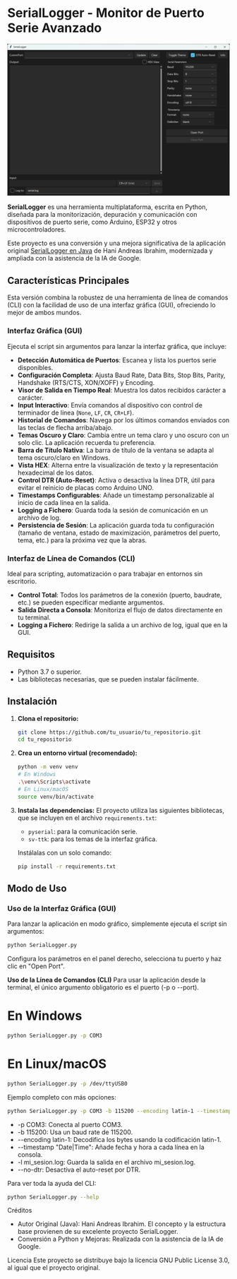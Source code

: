 # SerialLogger - Monitor de Puerto Serie Avanzado

<p align="center">
  <!-- RECUERDA REEMPLAZAR ESTA LÍNEA CON EL ENLACE A TU CAPTURA DE PANTALLA -->
  <img src="https://raw.githubusercontent.com/0DavMie0/SerialLoggerDeluxe/refs/heads/master/SerialLoggerGUI.png" alt="Captura de pantalla de SerialLogger" width="750"/>
</p>

**SerialLogger** es una herramienta multiplataforma, escrita en Python, diseñada para la monitorización, depuración y comunicación con dispositivos de puerto serie, como Arduino, ESP32 y otros microcontroladores.

Este proyecto es una conversión y una mejora significativa de la aplicación original [SerialLogger en Java](https://github.com/hani-ibrahim/serial-logger) de Hani Andreas Ibrahim, modernizada y ampliada con la asistencia de la IA de Google.

## Características Principales

Esta versión combina la robustez de una herramienta de línea de comandos (CLI) con la facilidad de uso de una interfaz gráfica (GUI), ofreciendo lo mejor de ambos mundos.

### Interfaz Gráfica (GUI)

Ejecuta el script sin argumentos para lanzar la interfaz gráfica, que incluye:

*   **Detección Automática de Puertos**: Escanea y lista los puertos serie disponibles.
*   **Configuración Completa**: Ajusta Baud Rate, Data Bits, Stop Bits, Parity, Handshake (RTS/CTS, XON/XOFF) y Encoding.
*   **Visor de Salida en Tiempo Real**: Muestra los datos recibidos carácter a carácter.
*   **Input Interactivo**: Envía comandos al dispositivo con control de terminador de línea (`None`, `LF`, `CR`, `CR+LF`).
*   **Historial de Comandos**: Navega por los últimos comandos enviados con las teclas de flecha arriba/abajo.
*   **Temas Oscuro y Claro**: Cambia entre un tema claro y uno oscuro con un solo clic. La aplicación recuerda tu preferencia.
*   **Barra de Título Nativa**: La barra de título de la ventana se adapta al tema oscuro/claro en Windows.
*   **Vista HEX**: Alterna entre la visualización de texto y la representación hexadecimal de los datos.
*   **Control DTR (Auto-Reset)**: Activa o desactiva la línea DTR, útil para evitar el reinicio de placas como Arduino UNO.
*   **Timestamps Configurables**: Añade un timestamp personalizable al inicio de cada línea en la salida.
*   **Logging a Fichero**: Guarda toda la sesión de comunicación en un archivo de log.
*   **Persistencia de Sesión**: La aplicación guarda toda tu configuración (tamaño de ventana, estado de maximización, parámetros del puerto, tema, etc.) para la próxima vez que la abras.

### Interfaz de Línea de Comandos (CLI)

Ideal para scripting, automatización o para trabajar en entornos sin escritorio.

*   **Control Total**: Todos los parámetros de la conexión (puerto, baudrate, etc.) se pueden especificar mediante argumentos.
*   **Salida Directa a Consola**: Monitoriza el flujo de datos directamente en tu terminal.
*   **Logging a Fichero**: Redirige la salida a un archivo de log, igual que en la GUI.

## Requisitos

*   Python 3.7 o superior.
*   Las bibliotecas necesarias, que se pueden instalar fácilmente.

## Instalación

1.  **Clona el repositorio:**
    ```bash
    git clone https://github.com/tu_usuario/tu_repositorio.git
    cd tu_repositorio
    ```

2.  **Crea un entorno virtual (recomendado):**
    ```bash
    python -m venv venv
    # En Windows
    .\venv\Scripts\activate
    # En Linux/macOS
    source venv/bin/activate
    ```

3.  **Instala las dependencias:**
    El proyecto utiliza las siguientes bibliotecas, que se incluyen en el archivo `requirements.txt`:
    *   `pyserial`: para la comunicación serie.
    *   `sv-ttk`: para los temas de la interfaz gráfica.

    Instálalas con un solo comando:
    ```bash
    pip install -r requirements.txt
    ```

## Modo de Uso

### Uso de la Interfaz Gráfica (GUI)

Para lanzar la aplicación en modo gráfico, simplemente ejecuta el script sin argumentos:

```bash
python SerialLogger.py
```

Configura los parámetros en el panel derecho, selecciona tu puerto y haz clic en "Open Port".

**Uso de la Línea de Comandos (CLI)**
Para usar la aplicación desde la terminal, el único argumento obligatorio es el puerto (-p o --port).

# En Windows
```bash
python SerialLogger.py -p COM3
```

# En Linux/macOS
```bash
python SerialLogger.py -p /dev/ttyUSB0
```

Ejemplo completo con más opciones:
```bash
python SerialLogger.py -p COM3 -b 115200 --encoding latin-1 --timestamp "Date|Time" -l mi_sesion.log --no-dtr
```
*   -p COM3: Conecta al puerto COM3.
*   -b 115200: Usa un baud rate de 115200.
*   --encoding latin-1: Decodifica los bytes usando la codificación latin-1.
*   --timestamp "Date|Time": Añade fecha y hora a cada línea en la consola.
*   -l mi_sesion.log: Guarda la salida en el archivo mi_sesion.log.
*   --no-dtr: Desactiva el auto-reset por DTR.

Para ver toda la ayuda del CLI:
```bash
python SerialLogger.py --help
```

Créditos
*   Autor Original (Java): Hani Andreas Ibrahim. El concepto y la estructura base provienen de su excelente proyecto SerialLogger.
*   Conversión a Python y Mejoras: Realizada con la asistencia de la IA de Google.

Licencia
Este proyecto se distribuye bajo la licencia GNU Public License 3.0, al igual que el proyecto original.

